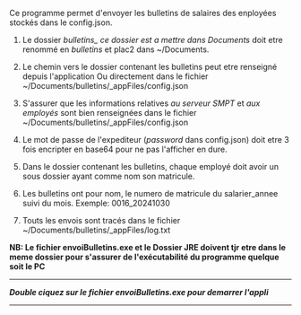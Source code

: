 Ce programme permet d'envoyer les bulletins de salaires des enployées stockés dans le config.json.

1. Le dossier *bulletins_ ce dossier est a mettre dans Documents* doit etre renommé en *bulletins* et 	plac2 dans ~/Documents.

2. Le chemin vers le dossier contenant les bulletins peut etre renseigné depuis l'application
   Ou directement dans le fichier ~/Documents/bulletins/_appFiles/config.json

3. S'assurer que les informations relatives *au serveur SMPT* et *aux employés* sont bien renseignées dans le fichier ~/Documents/bulletins/_appFiles/config.json

4. Le mot de passe de l'expediteur (*password* dans config.json) doit etre 3 fois encripter en base64 pour ne pas l'afficher en dure.

5. Dans le dossier contenant les bulletins, chaque employé doit avoir
   un sous dossier ayant comme nom son matricule.

6. Les bulletins ont pour nom, le numero de matricule du salarier_annee suivi du mois.
   Exemple: 0016_20241030

7. Touts les envois sont tracés dans le fichier ~/Documents/bulletins/_appFiles/log.txt



**NB: Le fichier envoiBulletins.exe et le Dossier JRE doivent tjr etre dans le meme dossier pour s'assurer de l'exécutabilité du programme quelque soit le PC**

********************************************************************************
***Double ciquez sur le fichier envoiBulletins.exe pour demarrer l'appli***
********************************************************************************
